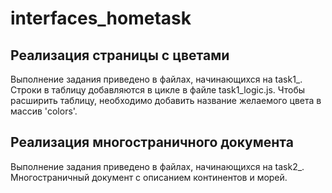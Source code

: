 # interfaces_hometask

## Реализация страницы с цветами

Выполнение задания приведено в файлах, начинающихся на task1_.
Строки в таблицу добавляются в цикле в файле task1_logic.js. Чтобы расширить таблицу, необходимо добавить название желаемого цвета в массив 'colors'. 


## Реализация многостраничного документа

Выполнение задания приведено в файлах, начинающихся на task2_.
Многостраничный документ с описанием континентов и морей.
